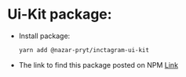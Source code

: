 # Ui-Kit package:


- Install package:
  ```bash
  yarn add @nazar-pryt/inctagram-ui-kit
  ```
- The link to find this package posted on NPM
  [Link](https://npmjs.com/package/@nazar-pryt/inctagram-ui-kit)

  